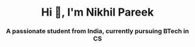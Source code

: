 <h1 align="center">Hi 👋, I'm Nikhil Pareek</h1>
<h3 align="center">A passionate student from India, currently pursuing BTech in CS</h3>
